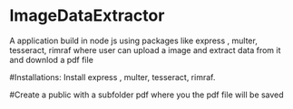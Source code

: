 # ImageDataExtractor
A application build in node js using packages like express , multer, tesseract, rimraf where user can upload a image and extract data from it and downlod a pdf file

#Installations:
Install express , multer, tesseract, rimraf.

#Create  a public with a subfolder pdf where you the pdf file will be saved 


